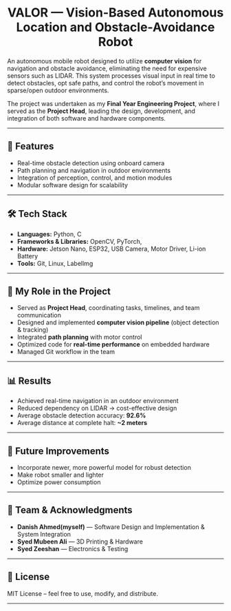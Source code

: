 <h1 align="center">VALOR — Vision-Based Autonomous Location and Obstacle-Avoidance Robot</h1>

An autonomous mobile robot designed to utilize **computer vision** for navigation and obstacle avoidance, eliminating the need for expensive sensors such as LIDAR. This system processes visual input in real time to detect obstacles, opt safe paths, and control the robot’s movement in sparse/open outdoor environments. 

The project was undertaken as my **Final Year Engineering Project**, where I served as the **Project Head**, leading the design, development, and integration of both software and hardware components.  


---

## 🚀 Features  
- Real-time obstacle detection using onboard camera  
- Path planning and navigation in outdoor environments  
- Integration of perception, control, and motion modules  
- Modular software design for scalability  

---

## 🛠️ Tech Stack  
- **Languages:** Python, C  
- **Frameworks & Libraries:** OpenCV, PyTorch,  
- **Hardware:** Jetson Nano, ESP32, USB Camera, Motor Driver, Li-ion Battery  
- **Tools:** Git, Linux, Labellmg  

---

## 🎯 My Role in the Project
- Served as **Project Head**, coordinating tasks, timelines, and team communication  
- Designed and implemented **computer vision pipeline** (object detection & tracking)  
- Integrated **path planning** with motor control  
- Optimized code for **real-time performance** on embedded hardware  
- Managed Git workflow in the team  

---

## 📊 Results
- Achieved real-time navigation in an outdoor environment  
- Reduced dependency on LIDAR → cost-effective design  
- Average obstacle detection accuracy: **92.6%**
- Average distance at complete halt: **~2 meters**  

---

## 🔮 Future Improvements
- Incorporate newer, more powerful model for robust detection  
- Make robot smaller and lighter
- Optimize power consumption

---

## 👥 Team & Acknowledgments
- **Danish Ahmed(myself)** — Software Design and Implementation & System Integration  
- **Syed Mubeen Ali** — 3D Printing & Hardware  
- **Syed Zeeshan** — Electronics & Testing  

---

## 📜 License
MIT License – feel free to use, modify, and distribute.  

---

